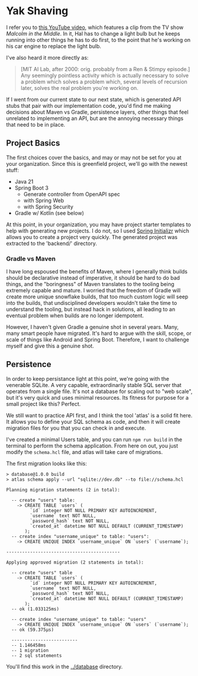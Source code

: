 # Yak Shaving

I refer you to [this YouTube video](https://www.youtube.com/watch?v=CrJUhtHdGQ8), which features a clip from the TV show *Malcolm in the Middle*. In it, Hal has to change a light bulb but he keeps running into other things he has to do first, to the point that he's working on his car engine to replace the light bulb. 

I've also heard it more directly as: 

> [MIT AI Lab, after 2000: orig. probably from a Ren & Stimpy episode.] Any seemingly pointless activity which is actually necessary to solve a problem which solves a problem which, several levels of recursion later, solves the real problem you're working on.

If I went from our current state to our next state, which is generated API stubs that pair with our implementation code, you'd find me making decisions about Maven vs Gradle, persistence layers, other things that feel unrelated to implementing an API, but are the annoying necessary things that need to be in place. 

## Project Basics

The first choices cover the basics, and may or may not be set for you at your organization. Since this is greenfield project, we'll go with the newest stuff:

- Java 21
- Spring Boot 3
    - Generate controller from OpenAPI spec
    - with Spring Web
    - with Spring Security
- Gradle w/ Kotlin (see below)

At this point, in your organization, you may have project starter templates to help with generating new projects. I do not, so I used [Spring Initializr](https://start.spring.io/) which allows you to create a project very quickly. The generated project was extracted to the 'backend/' directory. 

### Gradle vs Maven

I have long espoused the benefits of Maven, where I generally think builds should be declarative instead of imperative, it should be hard to do bad things, and the "boringness" of Maven translates to the tooling being extremely capable and mature. I worried that the freedom of Gradle will create more unique snowflake builds, that too much custom logic will seep into the builds, that undisciplined developers wouldn't take the time to understand the tooling, but instead hack in solutions, all leading to an eventual problem when builds are no longer idempotent.

However, I haven't given Gradle a genuine shot in several years. Many, many smart people have migrated. It's hard to argue with the skill, scope, or scale of things like Android and Spring Boot. Therefore, I want to challenge myself and give this a genuine shot.

## Persistence

In order to keep persistance light at this point, we're going with the venerable SQLite. A very capable, extraordinarily stable SQL server that operates from a single file. It's not a database for scaling out to "web scale", but it's very quick and uses minimal resources. Its fitness for purpose for a small project like this? Perfect. 

We still want to practice API first, and I think the tool 'atlas' is a solid fit here. It allows you to define your SQL schema as code, and then it will create migration files for you that you can check in and execute. 

I've created a minimal Users table, and you can run `npm run build` in the terminal to perform the schema application. From here on out, you just modify the `schema.hcl` file, and atlas will take care of migrations. 

The first migration looks like this: 

```
> database@1.0.0 build
> atlas schema apply --url "sqlite://dev.db" --to file://schema.hcl

Planning migration statements (2 in total):

  -- create "users" table:
    -> CREATE TABLE `users` (
         `id` integer NOT NULL PRIMARY KEY AUTOINCREMENT,
         `username` text NOT NULL,
         `password_hash` text NOT NULL,
         `created_at` datetime NOT NULL DEFAULT (CURRENT_TIMESTAMP)
       );
  -- create index "username_unique" to table: "users":
    -> CREATE UNIQUE INDEX `username_unique` ON `users` (`username`);

-------------------------------------------

Applying approved migration (2 statements in total):

  -- create "users" table
    -> CREATE TABLE `users` (
         `id` integer NOT NULL PRIMARY KEY AUTOINCREMENT,
         `username` text NOT NULL,
         `password_hash` text NOT NULL,
         `created_at` datetime NOT NULL DEFAULT (CURRENT_TIMESTAMP)
       );
  -- ok (1.033125ms)

  -- create index "username_unique" to table: "users"
    -> CREATE UNIQUE INDEX `username_unique` ON `users` (`username`);
  -- ok (59.375µs)

  -------------------------
  -- 1.146458ms
  -- 1 migration
  -- 2 sql statements
```

You'll find this work in the [../database](../database) directory. 